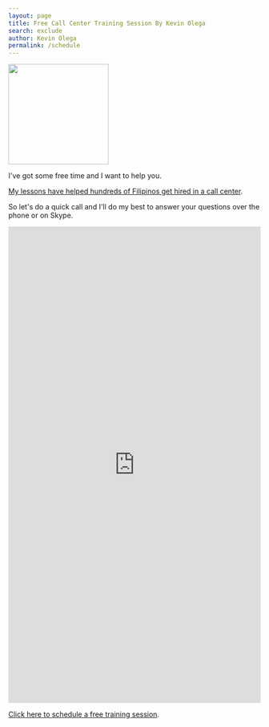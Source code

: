 ```yaml
---
layout: page
title: Free Call Center Training Session By Kevin Olega
search: exclude
author: Kevin Olega
permalink: /schedule
---
```


<img src="{{ site.url }}/assets/img/2019-07-Kevin-Gray.jpg" width="200">

I've got some free time and I want to help you.

[My lessons have helped hundreds of Filipinos get hired in a call center](https://callcentertrainingtips.com/testimonials).


So let's do a quick call and I'll do my best to answer your questions over the phone or on Skype.

<!-- Calendly inline widget begin -->
<iframe src="https://calendly.com/callcentertrainingtips/30min" width="100%" height="950" scrolling="no" frameborder="0"></iframe>
<!-- Calendly inline widget end -->

[Click here to schedule a free training session](https://calendly.com/callcentertrainingtips/30min).